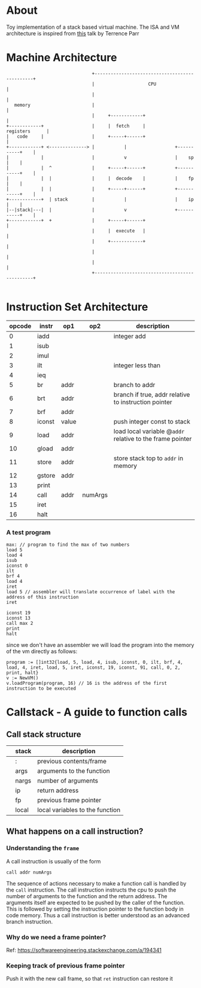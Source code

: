 # About
Toy implementation of a stack based virtual machine.
The ISA and VM architecture is inspired from [this](https://youtu.be/OjaAToVkoTw) talk by Terrence Parr
# Machine Architecture
```
                                +-----------------------------------------------+
                                |                    CPU                        |
                                |                                               |
   memory                       |                                               |
                                |     +------------+                            |
+------------+                  |     |  fetch     |             registers      |
|   code     |                  |     +-----+------+                            |
+------------+ <--------------> |           |                  +-----------+    |
|            |                  |           v                  |    sp     |    |
|            |  ^               |     +-----+------+           +-----------+    |
|            |  |               |     |  decode    |           |    fp     |    |
|            |  |               |     +-----+------+           +-----------+    |
+------------+  | stack         |           |                  |    ip     |    |
|--|stack|---|  |               |           v                  +-----------+    |
+------------+  +               |     +-----+------+                            |
                                |     |  execute   |                            |
                                |     +------------+                            |
                                |                                               |
                                |                                               |
                                +-----------------------------------------------+


```

# Instruction Set Architecture

opcode | instr  |  op1 |  op2 | description  |
---|---|---|---|---|
|0 |iadd   |   |   |   integer add|
| 1|isub  |   |   |   |
| 2|imul   |   |   |   |
| 3|ilt   |   |   | integer less than  |
| 4|ieq  |   |   |   |
| 5|br   | addr  |   | branch to addr  |
| 6|brt   | addr  |   | branch if true, addr relative to instruction pointer  |
| 7|brf   | addr  |   |   |
| 8|iconst   |value   |   |push integer const to stack   |
| 9|load   | addr  |   |  load local variable @`addr` relative to the frame pointer |
| 10|gload   |addr   |   |   |
| 11|store   |addr   |   | store stack top to `addr` in memory  |
| 12|gstore   | addr  |   |   |
| 13|print   |   |   |   |
| 14| call  | addr  | numArgs  |   |
| 15|iret   |   |   |   |
| 16|halt   |   |   |   |


### A test program

```
max: // program to find the max of two numbers
load 5
load 4
isub
iconst 0
ilt
brf 4
load 4 
iret
load 5 // assembler will translate occurrence of label with the address of this instruction
iret

iconst 19
iconst 13
call max 2
print
halt
```

since we don't have an assembler we will load the program into the memory of the vm directly as follows:

```
program := []int32{load, 5, load, 4, isub, iconst, 0, ilt, brf, 4, load, 4, iret, load, 5, iret, iconst, 19, iconst, 91, call, 0, 2, print, halt}
v := NewVM()
v.loadProgram(program, 16) // 16 is the address of the first instruction to be executed
```

# Callstack - A guide to function calls

## Call stack structure
|   |  stack |description   |
|---|------|---|
|   |   :   | previous contents/frame  |
|   |  args  |  arguments to the function |
|   |  nargs  | number of arguments  |
|   |  ip    |  return address |
|   |  fp  |  previous frame pointer |
|   |  local|  local variables to the function |

## What happens on a call instruction?

### Understanding the `frame`

A call instruction is usually of the form

`call addr numArgs`

The sequence of actions necessary to make a function call is handled by the `call` instruction. The call instruction instructs the cpu to push the number of arguments to the function and the return address. The arguments itself are expected to be pushed by the caller of the function. This is followed by setting the instruction pointer to the function body in code memory. Thus a call instruction is better understood as an advanced branch instruction.

### Why do we need a frame pointer?
Ref: https://softwareengineering.stackexchange.com/a/194341

### Keeping track of previous frame pointer
Push it with the new call frame, so that `ret` instruction can restore it

